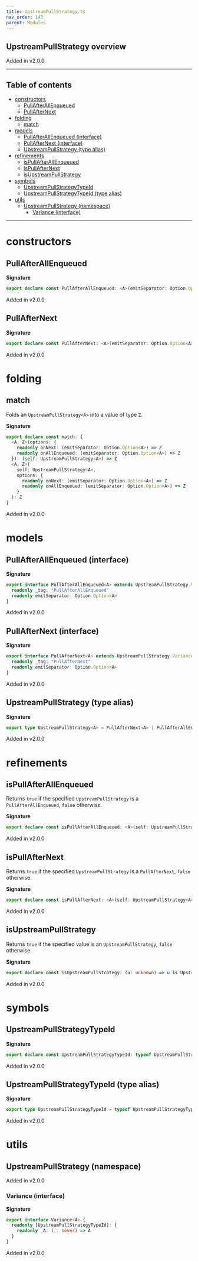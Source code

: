```yaml
---
title: UpstreamPullStrategy.ts
nav_order: 143
parent: Modules
---
```


## UpstreamPullStrategy overview

Added in v2.0.0

---

<h2 class="text-delta">Table of contents</h2>

- [constructors](#constructors)
  - [PullAfterAllEnqueued](#pullafterallenqueued)
  - [PullAfterNext](#pullafternext)
- [folding](#folding)
  - [match](#match)
- [models](#models)
  - [PullAfterAllEnqueued (interface)](#pullafterallenqueued-interface)
  - [PullAfterNext (interface)](#pullafternext-interface)
  - [UpstreamPullStrategy (type alias)](#upstreampullstrategy-type-alias)
- [refinements](#refinements)
  - [isPullAfterAllEnqueued](#ispullafterallenqueued)
  - [isPullAfterNext](#ispullafternext)
  - [isUpstreamPullStrategy](#isupstreampullstrategy)
- [symbols](#symbols)
  - [UpstreamPullStrategyTypeId](#upstreampullstrategytypeid)
  - [UpstreamPullStrategyTypeId (type alias)](#upstreampullstrategytypeid-type-alias)
- [utils](#utils)
  - [UpstreamPullStrategy (namespace)](#upstreampullstrategy-namespace)
    - [Variance (interface)](#variance-interface)

---

# constructors

## PullAfterAllEnqueued

**Signature**

```ts
export declare const PullAfterAllEnqueued: <A>(emitSeparator: Option.Option<A>) => UpstreamPullStrategy<A>
```

Added in v2.0.0

## PullAfterNext

**Signature**

```ts
export declare const PullAfterNext: <A>(emitSeparator: Option.Option<A>) => UpstreamPullStrategy<A>
```

Added in v2.0.0

# folding

## match

Folds an `UpstreamPullStrategy<A>` into a value of type `Z`.

**Signature**

```ts
export declare const match: {
  <A, Z>(options: {
    readonly onNext: (emitSeparator: Option.Option<A>) => Z
    readonly onAllEnqueued: (emitSeparator: Option.Option<A>) => Z
  }): (self: UpstreamPullStrategy<A>) => Z
  <A, Z>(
    self: UpstreamPullStrategy<A>,
    options: {
      readonly onNext: (emitSeparator: Option.Option<A>) => Z
      readonly onAllEnqueued: (emitSeparator: Option.Option<A>) => Z
    }
  ): Z
}
```

Added in v2.0.0

# models

## PullAfterAllEnqueued (interface)

**Signature**

```ts
export interface PullAfterAllEnqueued<A> extends UpstreamPullStrategy.Variance<A> {
  readonly _tag: "PullAfterAllEnqueued"
  readonly emitSeparator: Option.Option<A>
}
```

Added in v2.0.0

## PullAfterNext (interface)

**Signature**

```ts
export interface PullAfterNext<A> extends UpstreamPullStrategy.Variance<A> {
  readonly _tag: "PullAfterNext"
  readonly emitSeparator: Option.Option<A>
}
```

Added in v2.0.0

## UpstreamPullStrategy (type alias)

**Signature**

```ts
export type UpstreamPullStrategy<A> = PullAfterNext<A> | PullAfterAllEnqueued<A>
```

Added in v2.0.0

# refinements

## isPullAfterAllEnqueued

Returns `true` if the specified `UpstreamPullStrategy` is a
`PullAfterAllEnqueued`, `false` otherwise.

**Signature**

```ts
export declare const isPullAfterAllEnqueued: <A>(self: UpstreamPullStrategy<A>) => self is PullAfterAllEnqueued<A>
```

Added in v2.0.0

## isPullAfterNext

Returns `true` if the specified `UpstreamPullStrategy` is a `PullAfterNext`,
`false` otherwise.

**Signature**

```ts
export declare const isPullAfterNext: <A>(self: UpstreamPullStrategy<A>) => self is PullAfterNext<A>
```

Added in v2.0.0

## isUpstreamPullStrategy

Returns `true` if the specified value is an `UpstreamPullStrategy`, `false`
otherwise.

**Signature**

```ts
export declare const isUpstreamPullStrategy: (u: unknown) => u is UpstreamPullStrategy<unknown>
```

Added in v2.0.0

# symbols

## UpstreamPullStrategyTypeId

**Signature**

```ts
export declare const UpstreamPullStrategyTypeId: typeof UpstreamPullStrategyTypeId
```

Added in v2.0.0

## UpstreamPullStrategyTypeId (type alias)

**Signature**

```ts
export type UpstreamPullStrategyTypeId = typeof UpstreamPullStrategyTypeId
```

Added in v2.0.0

# utils

## UpstreamPullStrategy (namespace)

Added in v2.0.0

### Variance (interface)

**Signature**

```ts
export interface Variance<A> {
  readonly [UpstreamPullStrategyTypeId]: {
    readonly _A: (_: never) => A
  }
}
```

Added in v2.0.0
